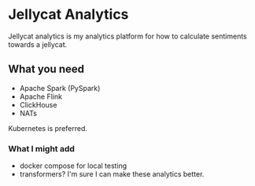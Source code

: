 # Jellycat Analytics

Jellycat analytics is my analytics platform for how to calculate sentiments towards a jellycat.

## What you need

- Apache Spark (PySpark)
- Apache Flink
- ClickHouse
- NATs

Kubernetes is preferred.

### What I might add

- docker compose for local testing
- transformers? I'm sure I can make these analytics better.
